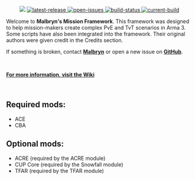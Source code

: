 <p align="center">
    <img src="https://i.imgur.com/Lq5Do49.png">
    <a href="https://github.com/Malbryn/MalFramework/releases/latest">
        <img src="https://img.shields.io/github/v/release/Malbryn/MalFramework?label=latest%20release" alt="latest-release">
    </a>
        <a href="https://github.com/Malbryn/MalFramework/issues">
        <img src="https://img.shields.io/github/issues/Malbryn/MalFramework" alt="open-issues">
    </a>
    <a href="https://github.com/Malbryn/MalFramework/actions/workflows/build.yml">
        <img src="https://img.shields.io/github/workflow/status/Malbryn/MalFramework/Build" alt="build-status">
    </a>
    <a href="https://github.com/Malbryn/MalFramework/actions/workflows/build.yml">
        <img src="https://img.shields.io/github/v/tag/Malbryn/MalFramework?label=current%20build" alt="current-build">
    </a>
</p>

Welcome to **Malbryn's Mission Framework**. This framework was designed to help mission-makers create complex PvE and TvT scenarios in Arma 3.
Some scripts have also been integrated into the framework. Their original authors were given credit in the Credits section.

If something is broken, contact **[Malbryn](https://www.fkgaming.eu/profile/4189-malbryn/)** or open a new issue on **[GitHub](https://github.com/Malbryn/MalFramework/issues)**.

</br>

**[For more information, visit the Wiki](https://github.com/Malbryn/MalFramework/wiki)**

</br>

## Required mods:
 - ACE
 - CBA

## Optional mods:
 - ACRE (required by the ACRE module)
 - CUP Core (required by the Snowfall module)
 - TFAR (required by the TFAR module)
